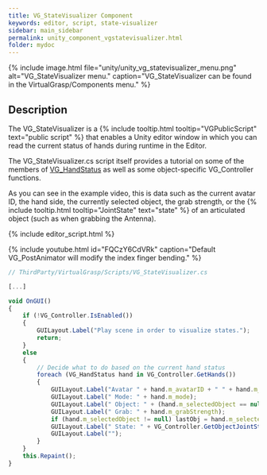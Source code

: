 ```yaml
---
title: VG_StateVisualizer Component
keywords: editor, script, state-visualizer
sidebar: main_sidebar
permalink: unity_component_vgstatevisualizer.html
folder: mydoc
---
```


{% include image.html file="unity/unity_vg_statevisualizer_menu.png" alt="VG_StateVisualizer menu." caption="VG_StateVisualizer can be found in the VirtualGrasp/Components menu." %}

## Description

The VG_StateVisualizer is a {% include tooltip.html tooltip="VGPublicScript" text="public script" %} that enables a Unity editor window in which you can read the current status of hands during runtime in the Editor. 

The VG_StateVisualizer.cs script itself provides a tutorial on some of the members of [VG_HandStatus](unity_component_vghandstatus.html) as well as some object-specific VG_Controller functions. 

As you can see in the example video, this is data such as the current avatar ID, the hand side, the currently selected object, the grab strength, or the {% include tooltip.html tooltip="JointState" text="state" %} of an articulated object (such as when grabbing the Antenna).

{% include editor_script.html %}

{% include youtube.html id="FQCzY6CdVRk" caption="Default VG_PostAnimator will modify the index finger bending." %}

```js
// ThirdParty/VirtualGrasp/Scripts/VG_StateVisualizer.cs

[...]

void OnGUI()
{
    if (!VG_Controller.IsEnabled())
    {
        GUILayout.Label("Play scene in order to visualize states.");
        return;
    }
    else
    {
        // Decide what to do based on the current hand status
        foreach (VG_HandStatus hand in VG_Controller.GetHands())
        {
            GUILayout.Label("Avatar " + hand.m_avatarID + " " + hand.m_side + ": ", EditorStyles.boldLabel);
            GUILayout.Label(" Mode: " + hand.m_mode);
            GUILayout.Label(" Object: " + (hand.m_selectedObject == null ? "None" : hand.m_selectedObject.name));
            GUILayout.Label(" Grab: " + hand.m_grabStrength);
            if (hand.m_selectedObject != null) lastObj = hand.m_selectedObject;
            GUILayout.Label(" State: " + VG_Controller.GetObjectJointState(lastObj));
            GUILayout.Label("");
        }
    }
    this.Repaint();
}
````

